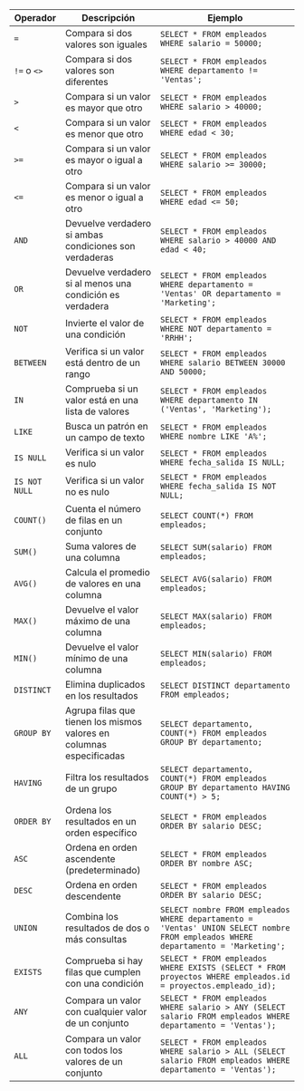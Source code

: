 | Operador               | Descripción                                                     | Ejemplo                                                        |
|-----------------------|-----------------------------------------------------------------|---------------------------------------------------------------|
| `=`                    | Compara si dos valores son iguales                              | `SELECT * FROM empleados WHERE salario = 50000;`             |
| `!=` o `<>`           | Compara si dos valores son diferentes                           | `SELECT * FROM empleados WHERE departamento != 'Ventas';`    |
| `>`                    | Compara si un valor es mayor que otro                           | `SELECT * FROM empleados WHERE salario > 40000;`             |
| `<`                    | Compara si un valor es menor que otro                           | `SELECT * FROM empleados WHERE edad < 30;`                   |
| `>=`                   | Compara si un valor es mayor o igual a otro                     | `SELECT * FROM empleados WHERE salario >= 30000;`            |
| `<=`                   | Compara si un valor es menor o igual a otro                     | `SELECT * FROM empleados WHERE edad <= 50;`                  |
| `AND`                  | Devuelve verdadero si ambas condiciones son verdaderas          | `SELECT * FROM empleados WHERE salario > 40000 AND edad < 40;` |
| `OR`                   | Devuelve verdadero si al menos una condición es verdadera       | `SELECT * FROM empleados WHERE departamento = 'Ventas' OR departamento = 'Marketing';` |
| `NOT`                  | Invierte el valor de una condición                               | `SELECT * FROM empleados WHERE NOT departamento = 'RRHH';`   |
| `BETWEEN`              | Verifica si un valor está dentro de un rango                    | `SELECT * FROM empleados WHERE salario BETWEEN 30000 AND 50000;` |
| `IN`                   | Comprueba si un valor está en una lista de valores              | `SELECT * FROM empleados WHERE departamento IN ('Ventas', 'Marketing');` |
| `LIKE`                 | Busca un patrón en un campo de texto                            | `SELECT * FROM empleados WHERE nombre LIKE 'A%';`            |
| `IS NULL`              | Verifica si un valor es nulo                                     | `SELECT * FROM empleados WHERE fecha_salida IS NULL;`        |
| `IS NOT NULL`         | Verifica si un valor no es nulo                                  | `SELECT * FROM empleados WHERE fecha_salida IS NOT NULL;`    |
| `COUNT()`              | Cuenta el número de filas en un conjunto                         | `SELECT COUNT(*) FROM empleados;`                             |
| `SUM()`                | Suma valores de una columna                                      | `SELECT SUM(salario) FROM empleados;`                         |
| `AVG()`                | Calcula el promedio de valores en una columna                   | `SELECT AVG(salario) FROM empleados;`                         |
| `MAX()`                | Devuelve el valor máximo de una columna                          | `SELECT MAX(salario) FROM empleados;`                         |
| `MIN()`                | Devuelve el valor mínimo de una columna                          | `SELECT MIN(salario) FROM empleados;`                         |
| `DISTINCT`            | Elimina duplicados en los resultados                             | `SELECT DISTINCT departamento FROM empleados;`                |
| `GROUP BY`            | Agrupa filas que tienen los mismos valores en columnas especificadas | `SELECT departamento, COUNT(*) FROM empleados GROUP BY departamento;` |
| `HAVING`              | Filtra los resultados de un grupo                                | `SELECT departamento, COUNT(*) FROM empleados GROUP BY departamento HAVING COUNT(*) > 5;` |
| `ORDER BY`            | Ordena los resultados en un orden específico                     | `SELECT * FROM empleados ORDER BY salario DESC;`              |
| `ASC`                  | Ordena en orden ascendente (predeterminado)                     | `SELECT * FROM empleados ORDER BY nombre ASC;`               |
| `DESC`                 | Ordena en orden descendente                                     | `SELECT * FROM empleados ORDER BY salario DESC;`             |
| `UNION`                | Combina los resultados de dos o más consultas                    | `SELECT nombre FROM empleados WHERE departamento = 'Ventas' UNION SELECT nombre FROM empleados WHERE departamento = 'Marketing';` |
| `EXISTS`              | Comprueba si hay filas que cumplen con una condición             | `SELECT * FROM empleados WHERE EXISTS (SELECT * FROM proyectos WHERE empleados.id = proyectos.empleado_id);` |
| `ANY`                  | Compara un valor con cualquier valor de un conjunto              | `SELECT * FROM empleados WHERE salario > ANY (SELECT salario FROM empleados WHERE departamento = 'Ventas');` |
| `ALL`                  | Compara un valor con todos los valores de un conjunto            | `SELECT * FROM empleados WHERE salario > ALL (SELECT salario FROM empleados WHERE departamento = 'Ventas');` |
